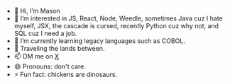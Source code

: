 - 👋 Hi, I’m Mason
- 👀 I’m interested in JS, React, Node, Weedle, sometimes Java cuz I hate myself, JSX, the cascade is cursed, recently Python cuz why not, and SQL cuz I need a job. 
- 🌱 I’m currently learning legacy languages such as COBOL.
- 💞️ Traveling the lands between.
- 📫 DM me on <a href="https://x.com/yes_myliege">X</a>
- 😄 Pronouns: don't care. 
- ⚡ Fun fact: chickens are dinosaurs.

<!---
stringsArraysObjects/stringsArraysObjects is a ✨ special ✨ repository because its `README.md` (this file) appears on your GitHub profile.
You can click the Preview link to take a look at your changes.
--->
